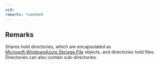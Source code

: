 ```yaml
---
uid: 
remarks: *content
---
```

## Remarks  
 Shares hold directories, which are encapsulated as [Microsoft.WindowsAzure.Storage.File](assetId:///N:Microsoft.WindowsAzure.Storage.File?qualifyHint=False&autoUpgrade=True) objects, and directories hold files. Directories can also contain sub-directories.